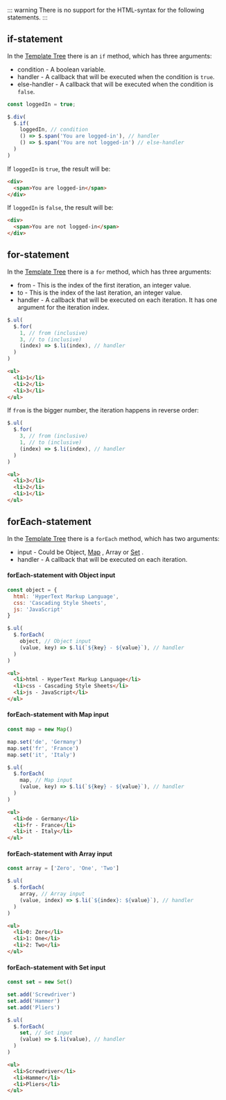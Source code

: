 ::: warning
There is no support for the HTML-syntax for the following statements.
:::

## if-statement

In the [Template Tree](template-tree.md) there is an `if` method, which has three arguments:

- condition - A boolean variable.
- handler - A callback that will be executed when the condition is `true`.
- else-handler - A callback that will be executed when the condition is `false`.

```js
const loggedIn = true;

$.div(
  $.if(
    loggedIn, // condition
    () => $.span('You are logged-in'), // handler
    () => $.span('You are not logged-in') // else-handler
  )
)
```

If `loggedIn` is `true`, the result will be:
```html
<div>
  <span>You are logged-in</span>
</div>
```
If `loggedIn` is `false`, the result will be:
```html
<div>
  <span>You are not logged-in</span>
</div>
```

## for-statement

In the [Template Tree](template-tree.md) there is a `for` method, which has three arguments:

- from - This is the index of the first iteration, an integer value.
- to - This is the index of the last iteration, an integer value.
- handler - A callback that will be executed on each iteration. It has one argument for the
iteration index.

```js
$.ul(
  $.for(
    1, // from (inclusive)
    3, // to (inclusive)
    (index) => $.li(index), // handler
  )
)
```
```html
<ul>
  <li>1</li>
  <li>2</li>
  <li>3</li>
</ul>
```

If `from` is the bigger number, the iteration happens in reverse order:

```js
$.ul(
  $.for(
    3, // from (inclusive)
    1, // to (inclusive)
    (index) => $.li(index), // handler
  )
)
```
```html
<ul>
  <li>3</li>
  <li>2</li>
  <li>1</li>
</ul>
```

## forEach-statement

In the [Template Tree](template-tree.md) there is a `forEach` method, which has two arguments:

- input - Could be Object, [Map](https://developer.mozilla.org/en-US/docs/Web/JavaScript/Reference/Global_Objects/Map)
  , Array or [Set](https://developer.mozilla.org/en-US/docs/Web/JavaScript/Reference/Global_Objects/Set)
  .
- handler - A callback that will be executed on each iteration.

#### forEach-statement with Object input

```js
const object = {
  html: 'HyperText Markup Language',
  css: 'Cascading Style Sheets',
  js: 'JavaScript'
}

$.ul(
  $.forEach(
    object, // Object input
    (value, key) => $.li(`${key} - ${value}`), // handler
  )
)
```
```html
<ul>
  <li>html - HyperText Markup Language</li>
  <li>css - Cascading Style Sheets</li>
  <li>js - JavaScript</li>
</ul>
```

#### forEach-statement with Map input

```js
const map = new Map()

map.set('de', 'Germany')
map.set('fr', 'France')
map.set('it', 'Italy')

$.ul(
  $.forEach(
    map, // Map input
    (value, key) => $.li(`${key} - ${value}`), // handler
  )
)
```
```html
<ul>
  <li>de - Germany</li>
  <li>fr - France</li>
  <li>it - Italy</li>
</ul>
```

#### forEach-statement with Array input

```js
const array = ['Zero', 'One', 'Two']

$.ul(
  $.forEach(
    array, // Array input
    (value, index) => $.li(`${index}: ${value}`), // handler
  )
)
```
```html
<ul>
  <li>0: Zero</li>
  <li>1: One</li>
  <li>2: Two</li>
</ul>
```

#### forEach-statement with Set input

```js
const set = new Set()

set.add('Screwdriver')
set.add('Hammer')
set.add('Pliers')

$.ul(
  $.forEach(
    set, // Set input
    (value) => $.li(value), // handler
  )
)
```
```html
<ul>
  <li>Screwdriver</li>
  <li>Hammer</li>
  <li>Pliers</li>
</ul>
```
